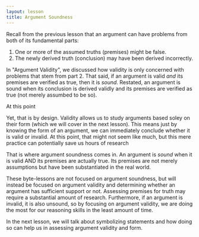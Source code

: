 ```yaml
---
layout: lesson
title: Argument Soundness
---
```


Recall from the previous lesson that an argument can have problems from both of its fundamental parts:

1. One or more of the assumed truths (premises) might be false.
2. The newly derived truth (conclusion) may have been derived incorrectly.

In "Argument Validity", we discussed how validity is only concerned with problems that stem from part 2. That said, if an argument is valid _and_ its premises are verified as true, then it is _sound_. Restated, an argument is sound when its conclusion is derived validly and its premises are verified as true (not merely assumbed to be so).

At this point

Yet, that is by design. Validity allows us to study arguments based soley on their form (which we will cover in the next lesson). This means just by knowing the form of an argument, we can immediately conclude whether it is valid or invalid. At this point, that might not seem like much, but this mere practice can potentially save us hours of research

That is where argument soundness comes in. An argument is _sound_ when it is valid AND its premises are actually true. Its premises are not merely assumptions but have been substantiated in the real world.

These byte-lessons are not focused on argument soundness, but will instead be focused on argument validity and determining whether an argument has sufficient support or not. Assessing premises for truth may require a substantial amount of research. Furthermore, if an argument is invalid, it is also unsound, so by focusing on argument validity, we are doing the most for our reasoning skills in the least amount of time. 

In the next lesson, we will talk about symbolizing statements and how doing so can help us in assessing argument validity and form.
